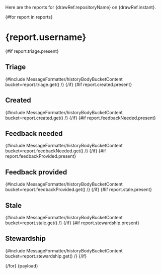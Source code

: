 Here are the reports for {drawRef.repositoryName} on {drawRef.instant}.

{#for report in reports}
# {report.username}
{#if report.triage.present}
## Triage
{#include MessageFormatter/historyBodyBucketContent bucket=report.triage.get() /}
{/if}
{#if report.created.present}
## Created
{#include MessageFormatter/historyBodyBucketContent bucket=report.created.get() /}
{/if}
{#if report.feedbackNeeded.present}
## Feedback needed
{#include MessageFormatter/historyBodyBucketContent bucket=report.feedbackNeeded.get() /}
{/if}
{#if report.feedbackProvided.present}
## Feedback provided
{#include MessageFormatter/historyBodyBucketContent bucket=report.feedbackProvided.get() /}
{/if}
{#if report.stale.present}
## Stale
{#include MessageFormatter/historyBodyBucketContent bucket=report.stale.get() /}
{/if}
{#if report.stewardship.present}
## Stewardship
{#include MessageFormatter/historyBodyBucketContent bucket=report.stewardship.get() /}
{/if}

{/for}
{payload}
